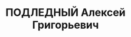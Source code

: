 ---
title: ПОДЛЕДНЫЙ Алексей Григорьевич
description: "Род. в 1909, Иркутская обл., ВСЖД, ст. Выдрино, русский, обр.: неполное\
  \ среднее, член ВКП(б). Проживал: Иркутская обл., Слюдянский р-н, с. Лиственичное.\
  \ Начальник лесоконторы Восточно-Сибирского пароходства \n  Арестован 08.07.1937.\
  \ Обв. по ст.58-9, -11 УК РСФСР. Приговор: ВК ВС СССР, 25.10.1937 – ВМН. Расстрелян\
  \ 25.10.1937, г.Иркутск. \n  Реабилитирован ВК ВС СССР 29.12.1956"
---